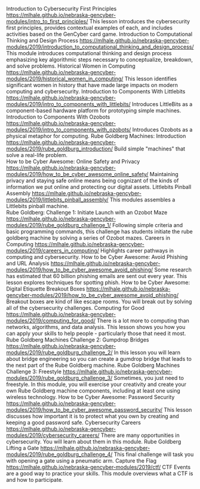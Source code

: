<!-- tab separated syntax: title (required)	 link_to_module_root (required)	 short description (optional)  -->
Introduction to Cybersecurity First Principles	https://mlhale.github.io/nebraska-gencyber-modules/intro_to_first_principles/	This lesson introduces the cybersecurity first principles, provides contextual examples of each, and includes activities based on the GenCyber card game.
Introduction to Computational Thinking and Design Process	https://mlhale.github.io/nebraska-gencyber-modules/2019/introduction_to_computational_thinking_and_design_process/	This module introduces computational thinking and design process emphasizing key algorithmic steps necessary to conceptualize, breakdown, and solve problems. 
Historical Women in Computing	https://mlhale.github.io/nebraska-gencyber-modules/2019/historical_women_in_computing/	This lesson identifies significant women in history that have made large impacts on modern computing and cybersecurity.
Introduction to Components With Littlebits	https://mlhale.github.io/nebraska-gencyber-modules/2019/intro_to_components_with_littlebits/	Introduces LittleBits as a component-based hardware platform for prototyping simple machines. 
Introduction to Components With Ozobots	https://mlhale.github.io/nebraska-gencyber-modules/2019/intro_to_components_with_ozobots/	Introduces Ozobots as a physical metaphor for computing.
Rube Goldberg Machines: Introduction	https://mlhale.github.io/nebraska-gencyber-modules/2019/rube_goldburg_introduction/	Build simple "machines" that solve a real-life problem.  
How to be Cyber Awesome: Online Safety and Privacy	https://mlhale.github.io/nebraska-gencyber-modules/2019/how_to_be_cyber_awesome_online_safety/	Maintaining privacy and staying safe online means being cognizant of the kinds of information we put online and protecting our digital assets. 
Littlebits Pinball Assembly	https://mlhale.github.io/nebraska-gencyber-modules/2019/littlebits_pinball_assembly/	This modules assembles a Littlebits pinball machine.  
Rube Goldberg: Challenge 1: Initiate Launch with an Ozobot Maze	https://mlhale.github.io/nebraska-gencyber-modules/2019/rube_goldburg_challenge_1/	Following simple criteria and basic programming commands, this challenge has students initiate the rube goldberg machine by solving a series of Ozobot mazes.
Careers in Computing	https://mlhale.github.io/nebraska-gencyber-modules/2019/careers_in_computing/	Highlights career pathways in computing and cybersecurity. 
How to be Cyber Awesome: Avoid Phishing and URL Analysis	https://mlhale.github.io/nebraska-gencyber-modules/2019/how_to_be_cyber_awesome_avoid_phishing/	Some research has estimated that 60 billion phishing emails are sent out every year. This lesson explores techniques for spotting phish.
How to be Cyber Awesome: Digital Etiquette Breakout Boxes	https://mlhale.github.io/nebraska-gencyber-modules/2019/how_to_be_cyber_awesome_avoid_phishing/	Breakout boxes are kind of like escape rooms. You will break out by solving all of the cybersecurity challenges.
Computing for Good	https://mlhale.github.io/nebraska-gencyber-modules/2019/computing_for_good/	There is a lot more to computing than networks, algorithms, and data analysis. This lesson shows you how you can apply your skills to help people - particularly those that need it most.
Rube Goldberg Machines Challenge 2: Gumpdrop Bridges	https://mlhale.github.io/nebraska-gencyber-modules/2019/rube_goldburg_challenge_2/	In this lesson you will learn about bridge engineering so you can create a gumdrop bridge that leads to the next part of the Rube Goldberg machine.
Rube Goldberg Machines Challenge 3: Freestyle	https://mlhale.github.io/nebraska-gencyber-modules/2019/rube_goldburg_challenge_3/	Sometimes, you just need to freestyle. In this module, you will exercise your creativity and create your own Rube Goldberg machine components, including at least one using wireless technology.
How to be Cyber Awesome: Password Security	https://mlhale.github.io/nebraska-gencyber-modules/2019/how_to_be_cyber_awesome_password_security/	This lesson discusses how important it is to protect what you own by creating and keeping a good password safe.
Cybersecurity Careers	https://mlhale.github.io/nebraska-gencyber-modules/2019/cybersecurity_careers/	There are many opportunities in cybersecurity. You will learn about them in this module.
Rube Goldberg Lifting a Gate	https://mlhale.github.io/nebraska-gencyber-modules/2019/rube_goldburg_challenge_4/	This final challenge will task you with opening a gate using a pneumatic arm. 
Capture the Flag	https://mlhale.github.io/nebraska-gencyber-modules/2019/ctf/	CTF Events are a good way to practice your skills. This module overviews what a CTF is and how to participate.
